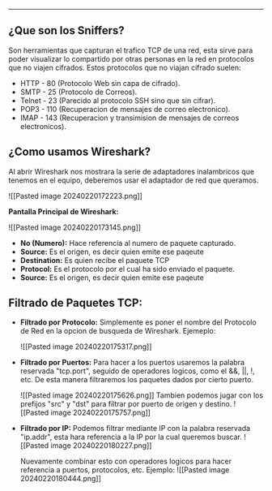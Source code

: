 
---
## ¿Que son los Sniffers?
Son herramientas que capturan el trafico TCP de una red, esta sirve para poder visualizar lo compartido por otras personas en la red en protocolos que no viajen cifrados. Estos protocolos que no viajan cifrado suelen: 

- HTTP - 80 (Protocolo Web sin capa de cifrado).
- SMTP  - 25 (Protocolo de Correos).
- Telnet - 23 (Parecido al protocolo SSH sino que sin cifrar).
- POP3 - 110 (Recuperacion de mensajes de correo electronico).
- IMAP - 143 (Recuperacion y transimision de mensajes de correos electronicos).

## ¿Como usamos Wireshark?
Al abrir Wireshark nos mostrara la serie de adaptadores inalambricos que tenemos en el equipo, deberemos usar el adaptador de red que queramos. 

![[Pasted image 20240220172223.png]]

**Pantalla Principal de Wireshark:**

![[Pasted image 20240220173145.png]]
- **No (Numero):** Hace referencia al numero de paquete capturado.
- **Source:** Es el origen, es decir quien emite ese paqeute
- **Destination:** Es quien recibe el paquete TCP 
- **Protocol:** Es el protocolo por el cual ha sido enviado el paquete.
- **Source:** Es el origen, es decir quien emite ese paqeute
## Filtrado de Paquetes TCP:

- **Filtrado por Protocolo:**
	 Simplemente es poner el nombre del Protocolo de Red en la opcion de busqueda de Wireshark. Ejemeplo:
	 
	 ![[Pasted image 20240220175317.png]]
	 
- **Filtrado por Puertos:**
	 Para hacer a los puertos usaremos la palabra reservada "tcp.port", seguido de operadores logicos, como el &&, ||, !, etc. De esta manera filtraremos los paquetes dados por cierto puerto.
	 
	 ![[Pasted image 20240220175626.png]]
	 Tambien podemos jugar con los prefijos "src" y "dst" para filtrar por puerto de origen y destino.
	 ![[Pasted image 20240220175757.png]]
	 
- **Filtrado por IP:**
	 Podemos filtrar mediante IP con la palabra reservada "ip.addr", esta hara referencia a la IP por la cual queremos buscar.
	 ![[Pasted image 20240220180227.png]]
	
	 Nuevamente combinar esto con operadores logicos para hacer referencia a  puertos, protocolos, etc. Ejemplo:
	![[Pasted image 20240220180444.png]] 




